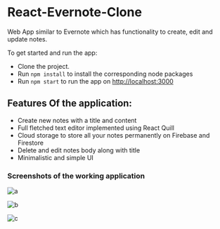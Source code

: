 # React-Evernote-Clone
Web App similar to Evernote which has functionality to create, edit and update notes.

To get started and run the app:

- Clone the project.
- Run `npm install` to install the corresponding node packages
- Run `npm start` to run the app on [http://localhost:3000](http://localhost:3000)


## Features Of the application:

- Create new notes with a title and content
- Full fletched text editor implemented using React Quill
- Cloud storage to store all your notes permanently on Firebase and Firestore
- Delete and edit notes body along with title
- Minimalistic and simple UI


### Screenshots of the working application

![a](https://user-images.githubusercontent.com/32926581/61997442-163f4c80-b0bf-11e9-9c8d-226f724d514c.png)

![b](https://user-images.githubusercontent.com/32926581/61997536-7256a080-b0c0-11e9-9266-d758598d9b54.png)

![c](https://user-images.githubusercontent.com/32926581/61997541-7be00880-b0c0-11e9-8b8f-5ec49b25fb15.png)

